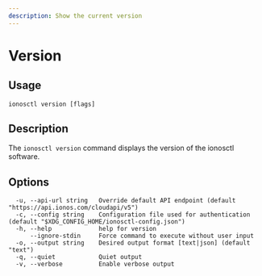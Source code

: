 ```yaml
---
description: Show the current version
---
```


# Version

## Usage

```text
ionosctl version [flags]
```

## Description

The `ionosctl version` command displays the version of the ionosctl software.

## Options

```text
  -u, --api-url string   Override default API endpoint (default "https://api.ionos.com/cloudapi/v5")
  -c, --config string    Configuration file used for authentication (default "$XDG_CONFIG_HOME/ionosctl-config.json")
  -h, --help             help for version
      --ignore-stdin     Force command to execute without user input
  -o, --output string    Desired output format [text|json] (default "text")
  -q, --quiet            Quiet output
  -v, --verbose          Enable verbose output
```

